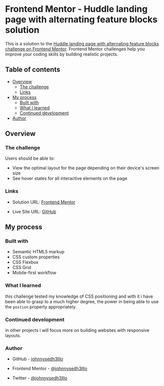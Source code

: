 # Frontend Mentor - Huddle landing page with alternating feature blocks solution

This is a solution to the [Huddle landing page with alternating feature blocks challenge on Frontend Mentor](https://www.frontendmentor.io/challenges/huddle-landing-page-with-alternating-feature-blocks-5ca5f5981e82137ec91a5100). Frontend Mentor challenges help you improve your coding skills by building realistic projects. 

## Table of contents

- [Overview](#overview)
  - [The challenge](#the-challenge)
  - [Links](#links)
- [My process](#my-process)
  - [Built with](#built-with)
  - [What I learned](#what-i-learned)
  - [Continued development](#continued-development)
- [Author](#author)

## Overview

### The challenge

Users should be able to:

- View the optimal layout for the page depending on their device's screen size
- See hover states for all interactive elements on the page

### Links

- Solution URL: [Frontend Mentor](https://www.frontendmentor.io/solutions/huddle-landing-page-made-with-css-flexbox-grid-and-mobile-first-ZOWIBOX7xz#comment-6307d8b29902683f4a10bfb2)

- Live Site URL: [GitHub](https://johnnysedh3lllo.github.io/huddle-landing-page-with-alternating-feature-blocks-master-frontend-mentor/)


## My process

### Built with

- Semantic HTML5 markup
- CSS custom properties
- CSS Flexbox
- CSS Grid
- Mobile-first workflow

### What I learned
this challenge tested my knowledge of CSS positioning and with it i have been able to grasp to a much higher degree, the power in being able to use the `postion` property appropriately.

### Continued development
in other projects i will focus more on building websites with responsive layouts.

### Author
- GitHub - [johnnysedh3lllo](https://github.com/johnnysedh3lllo)

- Frontend Mentor - [@johnnysedh3lllo](https://www.frontendmentor.io/profile/johnnysedh3lllo)

- Twitter - [@johnnysedh3lllo](https://www.twitter.com/johnnysedh3lllo)
